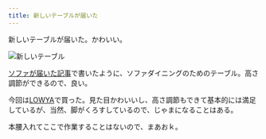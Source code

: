 ```yaml
---
title: 新しいテーブルが届いた
---
```


新しいテーブルが届いた。かわいい。

![新しいテーブル](https://i.imgur.com/ix72MiC.jpg)

[ソファが届いた記事](https://yuki-wd.github.io/articles/2020-12-08-sofa)で書いたように、ソファダイニングのためのテーブル。高さ調節ができるので、良い。

今回は[LOWYA](https://www.low-ya.com/goods/F706_G1010)で買った。見た目かわいいし、高さ調節もできて基本的には満足しているが、当然、脚がくろすしているので、じゃまになることはある。

本腰入れてここで作業することはないので、まあおｋ。
